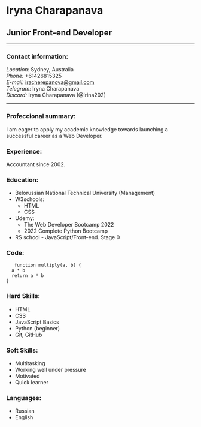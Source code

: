 # **Iryna Charapanava**

## Junior Front-end Developer

************
### Contact information: ###
*Location:* Sydney, Australia   
*Phone:* +61426815325       
*E-mail:* iracherepanova@gmail.com        
*Telegram:* Iryna Charapanava     
*Discord:*  Iryna Charapanava (@Irina202)
************
### Profeccional summary:
I am eager to apply my academic knowledge towards launching a successful career as a Web Developer.

### Experience:  
Accountant since 2002. 

### Education:
+ Belorussian National Technical University (Management)
+ W3schools:
  + HTML
  + CSS
+ Udemy:
  + The Web Developer Bootcamp 2022   
  + 2022 Complete Python Bootcamp 
+ RS school - JavaScript/Front-end. Stage 0


### Code:
       function multiply(a, b) {   
      a * b   
      return a * b   
    }    


### Hard Skills:
 + HTML
 + CSS
 + JavaScript Basics
 + Python (beginner)
 + Git, GitHub

### Soft Skills:    
+ Multitasking
+ Working well under pressure
+ Motivated
+ Quick learner

### Languages:
+ Russian
+ English